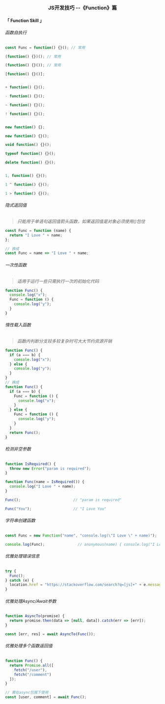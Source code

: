<h3 align='center'>JS开发技巧 --《Function》篇</h3>

#### 「 Function Skill 」

###### 函数自执行

```js
const Func = function() {}(); // 常用

(function() {})(); // 常用

(function() {}()); // 常用

[function() {}()];


+ function() {}();

- function() {}();

~ function() {}();

! function() {}();


new function() {};

new function() {}();

void function() {}();

typeof function() {}();

delete function() {}();


1, function() {}();

1 ^ function() {}();

1 > function() {}();

```

###### 隐式返回值

> *只能用于单语句返回值箭头函数，如果返回值是对象必须使用()包住*

```js
const Func = function (name) {
  return "I Love " + name;
};

// 换成
const Func = name => "I Love " + name;
```

###### 一次性函数

> *适用于运行一些只需执行一次的初始化代码*

```js
function Func() {
  console.log("x");
  Func = function () {
    console.log("y");
  }
}
```

###### 惰性载入函数

> *函数内判断分支较多较复杂时可大大节约资源开销*

```js
function Func() {
  if (a === b) {
    console.log("x");
  } else {
    console.log("y");
  }
}
// 换成
function Func() {
  if (a === b) {
    Func = function () {
      console.log("x");
    }
  } else {
    Func = function () {
      console.log("y");
    }
  }
  return Func();
}
```

###### 检测非空参数

```js
function IsRequired() {
  throw new Error("param is required");
}

function Func(name = IsRequired()) {
  console.log("I Love " + name);
}

Func();                        // "param is required"

Func("You");                   // "I Love You"
```

###### 字符串创建函数

```js
const Func = new Function("name", "console.log(\"I Love \" + name)");

console.log(Func);               // anonymous(name) { console.log("I Love " + name) }
```

###### 优雅处理错误信息

```js
try {
  Func();
} catch (e) {
  location.href = "https://stackoverflow.com/search?q=[js]+" + e.message;
}
```

###### 优雅处理Async/Await参数

```js
function AsyncTo(promise) {
  return promise.then(data => [null, data]).catch(err => [err]);
}

const [err, res] = await AsyncTo(Func());
```

###### 优雅处理多个函数返回值

```js
function Func() {
  return Promise.all([
    fetch("/user"),
    fetch("/comment")
  ]);
}

// 需在async包围下使用
const [user, comment] = await Func(); 
```